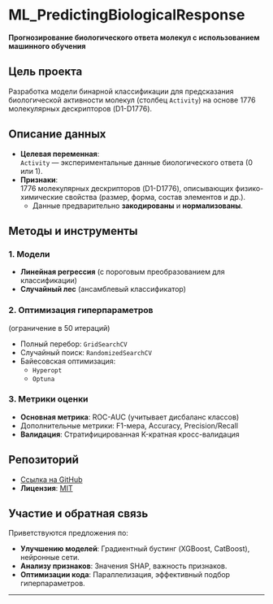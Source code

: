 # ML_PredictingBiologicalResponse  
**Прогнозирование биологического ответа молекул с использованием машинного обучения**  

## Цель проекта  
Разработка модели бинарной классификации для предсказания биологической активности молекул (столбец `Activity`) на основе 1776 молекулярных дескрипторов (D1-D1776).  

## Описание данных  
- **Целевая переменная**:  
  `Activity` — экспериментальные данные биологического ответа (0 или 1).  
- **Признаки**:  
  1776 молекулярных дескрипторов (D1-D1776), описывающих физико-химические свойства (размер, форма, состав элементов и др.).  
  - Данные предварительно **закодированы** и **нормализованы**.  

## Методы и инструменты  
### 1. Модели  
- **Линейная регрессия** (с пороговым преобразованием для классификации)  
- **Случайный лес** (ансамблевый классификатор)  

### 2. Оптимизация гиперпараметров  
 (ограничение в 50 итераций) 
- Полный перебор: `GridSearchCV`  
- Случайный поиск: `RandomizedSearchCV`  
- Байесовская оптимизация:  
  - `Hyperopt`  
  - `Optuna` 

### 3. Метрики оценки  
- **Основная метрика**: ROC-AUC (учитывает дисбаланс классов)  
- Дополнительные метрики: F1-мера, Accuracy, Precision/Recall  
- **Валидация**: Стратифицированная K-кратная кросс-валидация  

## Репозиторий  
- [Ссылка на GitHub](https://github.com/UlyanaGru/ML_PredictingBiologicalResponse/blob/master/PredictingBiologicalResponse.ipynb)  
- **Лицензия**: [MIT](https://github.com/UlyanaGru/ML_PredictingBiologicalResponse/blob/master/LICENSE)  

## Участие и обратная связь  
Приветствуются предложения по:  
- **Улучшению моделей**: Градиентный бустинг (XGBoost, CatBoost), нейронные сети.  
- **Анализу признаков**: Значения SHAP, важность признаков.  
- **Оптимизации кода**: Параллелизация, эффективный подбор гиперпараметров.  

---